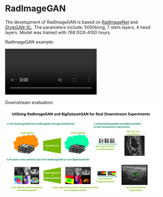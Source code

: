 # RadImageGAN

The development of RadImageGAN is based on [RadImageNet](https://github.com/BMEII-AI/RadImageNet) and [StyleGAN-XL](https://github.com/autonomousvision/stylegan-xl). The parameters include: 5000kimg,  7 stem layers, 4 head layers. Model was trained with 768 DGX-A100 hours.

RadImageGAN example:

 <video src="media/radimagegan_video.mp4"></video>



Downstream evaluation:
<img src="media/study_design.png">

